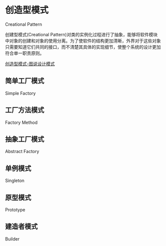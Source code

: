 # 创造型模式

Creational Pattern

创建型模式(Creational Pattern)对类的实例化过程进行了抽象，能够将软件模块中对象的创建和对象的使用分离。为了使软件的结构更加清晰，外界对于这些对象只需要知道它们共同的接口，而不清楚其具体的实现细节，使整个系统的设计更加符合单一职责原则。

[创造型模式-图说设计模式](https://design-patterns.readthedocs.io/zh_CN/latest/creational_patterns/creational.html)

## 简单工厂模式

Simple Factory

## 工厂方法模式

Factory Method

## 抽象工厂模式

Abstract Factory

## 单例模式

Singleton

## 原型模式

Prototype

## 建造者模式

Builder
